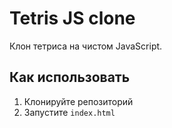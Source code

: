 # Tetris JS clone

Клон тетриса на чистом JavaScript.

## Как использовать

1. Клонируйте репозиторий
2. Запустите `index.html`
